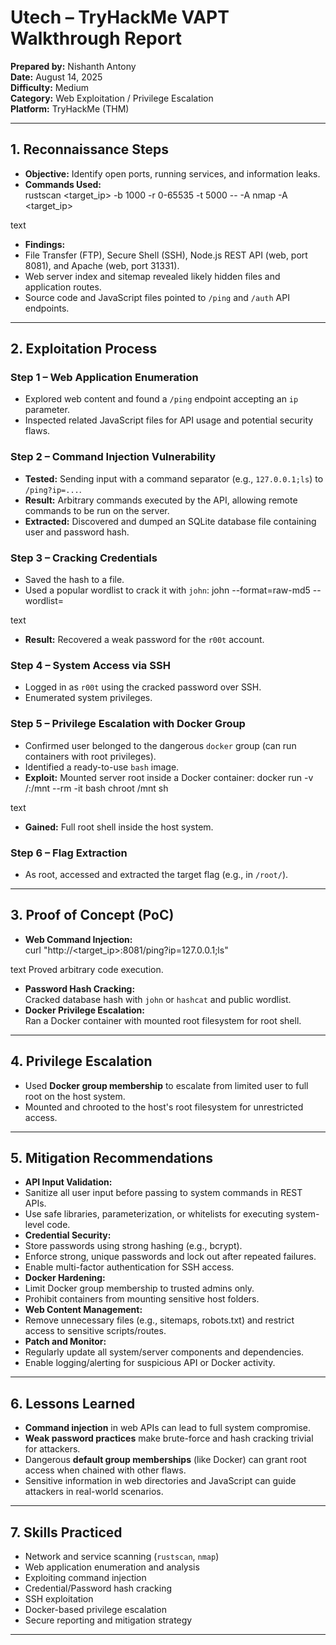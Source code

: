 # Utech – TryHackMe VAPT Walkthrough Report

**Prepared by:** Nishanth Antony  
**Date:** August 14, 2025  
**Difficulty:** Medium  
**Category:** Web Exploitation / Privilege Escalation  
**Platform:** TryHackMe (THM)  

---

## 1. Reconnaissance Steps

- **Objective:** Identify open ports, running services, and information leaks.
- **Commands Used:**  
rustscan <target_ip> -b 1000 -r 0-65535 -t 5000 -- -A
nmap -A <target_ip>

text
- **Findings:**
- File Transfer (FTP), Secure Shell (SSH), Node.js REST API (web, port 8081), and Apache (web, port 31331).
- Web server index and sitemap revealed likely hidden files and application routes.
- Source code and JavaScript files pointed to `/ping` and `/auth` API endpoints.

---

## 2. Exploitation Process

### Step 1 – Web Application Enumeration
- Explored web content and found a `/ping` endpoint accepting an `ip` parameter.
- Inspected related JavaScript files for API usage and potential security flaws.

### Step 2 – Command Injection Vulnerability
- **Tested:** Sending input with a command separator (e.g., `127.0.0.1;ls`) to `/ping?ip=...`.
- **Result:** Arbitrary commands executed by the API, allowing remote commands to be run on the server.
- **Extracted:** Discovered and dumped an SQLite database file containing user and password hash.

### Step 3 – Cracking Credentials
- Saved the hash to a file.  
- Used a popular wordlist to crack it with `john`:
john --format=raw-md5 <hashfile> --wordlist=<wordlist>

text
- **Result:** Recovered a weak password for the `r00t` account.

### Step 4 – System Access via SSH
- Logged in as `r00t` using the cracked password over SSH.
- Enumerated system privileges.

### Step 5 – Privilege Escalation with Docker Group
- Confirmed user belonged to the dangerous `docker` group (can run containers with root privileges).
- Identified a ready-to-use `bash` image.
- **Exploit:** Mounted server root inside a Docker container:
docker run -v /:/mnt --rm -it bash chroot /mnt sh

text
- **Gained:** Full root shell inside the host system.

### Step 6 – Flag Extraction
- As root, accessed and extracted the target flag (e.g., in `/root/`).

---

## 3. Proof of Concept (PoC)

- **Web Command Injection:**  
curl "http://<target_ip>:8081/ping?ip=127.0.0.1;ls"

text
Proved arbitrary code execution.
- **Password Hash Cracking:**  
Cracked database hash with `john` or `hashcat` and public wordlist.
- **Docker Privilege Escalation:**  
Ran a Docker container with mounted root filesystem for root shell.

---

## 4. Privilege Escalation

- Used **Docker group membership** to escalate from limited user to full root on the host system.
- Mounted and chrooted to the host's root filesystem for unrestricted access.

---

## 5. Mitigation Recommendations

- **API Input Validation:**  
- Sanitize all user input before passing to system commands in REST APIs.
- Use safe libraries, parameterization, or whitelists for executing system-level code.
- **Credential Security:**  
- Store passwords using strong hashing (e.g., bcrypt).
- Enforce strong, unique passwords and lock out after repeated failures.
- Enable multi-factor authentication for SSH access.
- **Docker Hardening:**  
- Limit Docker group membership to trusted admins only.
- Prohibit containers from mounting sensitive host folders.
- **Web Content Management:**  
- Remove unnecessary files (e.g., sitemaps, robots.txt) and restrict access to sensitive scripts/routes.
- **Patch and Monitor:**  
- Regularly update all system/server components and dependencies.
- Enable logging/alerting for suspicious API or Docker activity.

---

## 6. Lessons Learned

- **Command injection** in web APIs can lead to full system compromise.
- **Weak password practices** make brute-force and hash cracking trivial for attackers.
- Dangerous **default group memberships** (like Docker) can grant root access when chained with other flaws.
- Sensitive information in web directories and JavaScript can guide attackers in real-world scenarios.

---

## 7. Skills Practiced

- Network and service scanning (`rustscan`, `nmap`)
- Web application enumeration and analysis
- Exploiting command injection
- Credential/Password hash cracking
- SSH exploitation
- Docker-based privilege escalation
- Secure reporting and mitigation strategy

---
